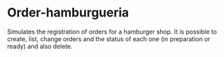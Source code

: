 # Order-hamburgueria
 Simulates the registration of orders for a hamburger shop. It is possible to create, list, change orders and the status of each one (in preparation or ready) and also delete.
